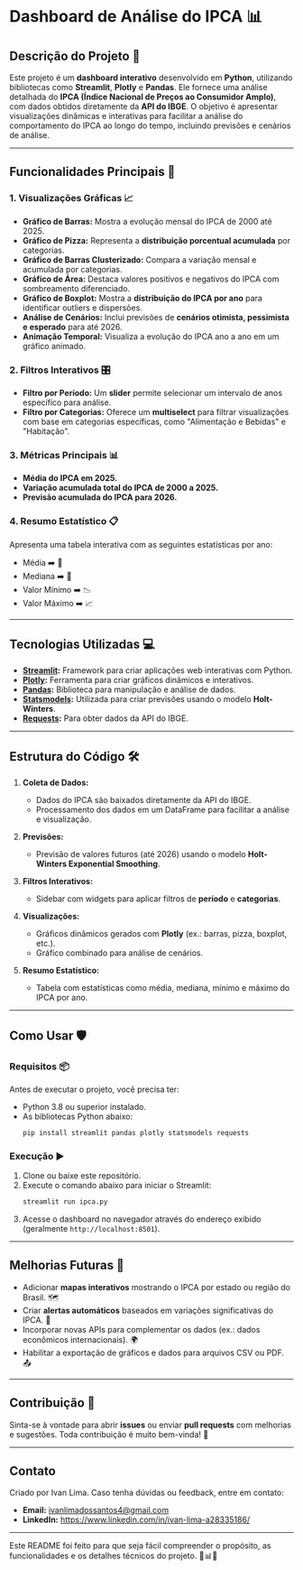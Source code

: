 # Dashboard de Análise do IPCA 📊

## Descrição do Projeto 📝
Este projeto é um **dashboard interativo** desenvolvido em **Python**, utilizando bibliotecas como **Streamlit**, **Plotly** e **Pandas**. Ele fornece uma análise detalhada do **IPCA (Índice Nacional de Preços ao Consumidor Amplo)**, com dados obtidos diretamente da **API do IBGE**. O objetivo é apresentar visualizações dinâmicas e interativas para facilitar a análise do comportamento do IPCA ao longo do tempo, incluindo previsões e cenários de análise.

---

## Funcionalidades Principais 🚀
### 1. **Visualizações Gráficas** 📈
- **Gráfico de Barras:** Mostra a evolução mensal do IPCA de 2000 até 2025.
- **Gráfico de Pizza:** Representa a **distribuição porcentual acumulada** por categorias.
- **Gráfico de Barras Clusterizado:** Compara a variação mensal e acumulada por categorias.
- **Gráfico de Área:** Destaca valores positivos e negativos do IPCA com sombreamento diferenciado.
- **Gráfico de Boxplot:** Mostra a **distribuição do IPCA por ano** para identificar outliers e dispersões.
- **Análise de Cenários:** Inclui previsões de **cenários otimista, pessimista e esperado** para até 2026.
- **Animação Temporal:** Visualiza a evolução do IPCA ano a ano em um gráfico animado.

### 2. **Filtros Interativos** 🎛️
- **Filtro por Período:** Um **slider** permite selecionar um intervalo de anos específico para análise.
- **Filtro por Categorias:** Oferece um **multiselect** para filtrar visualizações com base em categorias específicas, como "Alimentação e Bebidas" e "Habitação".

### 3. **Métricas Principais** 📊
- **Média do IPCA em 2025.**
- **Variação acumulada total do IPCA de 2000 a 2025.**
- **Previsão acumulada do IPCA para 2026.**

### 4. **Resumo Estatístico** 📋
Apresenta uma tabela interativa com as seguintes estatísticas por ano:
- Média ➡️ 🧮
- Mediana ➡️ 📐
- Valor Mínimo ➡️ 📉
- Valor Máximo ➡️ 📈

---

## Tecnologias Utilizadas 💻
- **[Streamlit](https://streamlit.io/):** Framework para criar aplicações web interativas com Python.
- **[Plotly](https://plotly.com/python/):** Ferramenta para criar gráficos dinâmicos e interativos.
- **[Pandas](https://pandas.pydata.org/):** Biblioteca para manipulação e análise de dados.
- **[Statsmodels](https://www.statsmodels.org/stable/index.html):** Utilizada para criar previsões usando o modelo **Holt-Winters**.
- **[Requests](https://docs.python-requests.org/):** Para obter dados da API do IBGE.

---

## Estrutura do Código 🛠️
1. **Coleta de Dados:**
   - Dados do IPCA são baixados diretamente da API do IBGE.
   - Processamento dos dados em um DataFrame para facilitar a análise e visualização.

2. **Previsões:**
   - Previsão de valores futuros (até 2026) usando o modelo **Holt-Winters Exponential Smoothing**.

3. **Filtros Interativos:**
   - Sidebar com widgets para aplicar filtros de **período** e **categorias**.

4. **Visualizações:**
   - Gráficos dinâmicos gerados com **Plotly** (ex.: barras, pizza, boxplot, etc.).
   - Gráfico combinado para análise de cenários.

5. **Resumo Estatístico:**
   - Tabela com estatísticas como média, mediana, mínimo e máximo do IPCA por ano.

---

## Como Usar 🛡️
### Requisitos 📦
Antes de executar o projeto, você precisa ter:
- Python 3.8 ou superior instalado.
- As bibliotecas Python abaixo:
  ```bash
  pip install streamlit pandas plotly statsmodels requests
  ```

### Execução ▶️
1. Clone ou baixe este repositório.
2. Execute o comando abaixo para iniciar o Streamlit:
   ```bash
   streamlit run ipca.py
   ```
3. Acesse o dashboard no navegador através do endereço exibido (geralmente `http://localhost:8501`).

---

## Melhorias Futuras 🔮
- Adicionar **mapas interativos** mostrando o IPCA por estado ou região do Brasil. 🗺️
- Criar **alertas automáticos** baseados em variações significativas do IPCA. 🚨
- Incorporar novas APIs para complementar os dados (ex.: dados econômicos internacionais). 🌍
- Habilitar a exportação de gráficos e dados para arquivos CSV ou PDF. 📤

---

## Contribuição 🤝
Sinta-se à vontade para abrir **issues** ou enviar **pull requests** com melhorias e sugestões. Toda contribuição é muito bem-vinda! 🌟

---

## Contato
Criado por Ivan Lima. Caso tenha dúvidas ou feedback, entre em contato:
- **Email:** ivanlimadossantos4@gmail.com
- **LinkedIn:** https://www.linkedin.com/in/ivan-lima-a28335186/

---

Este README foi feito para que seja fácil compreender o propósito, as funcionalidades e os detalhes técnicos do projeto. 🚀📊✨
